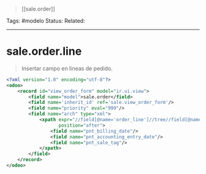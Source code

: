 > [[sale.order]]

Tags: #modelo
Status: 
Related: 

___

# sale.order.line

> Insertar campo en lineas de pedido.

```xml
<?xml version="1.0" encoding="utf-8"?>
<odoo>
    <record id="view_order_form" model="ir.ui.view">
        <field name="model">sale.order</field>
        <field name='inherit_id' ref='sale.view_order_form'/>
        <field name="priority" eval="999"/>
        <field name="arch" type="xml">
            <xpath expr="//field[@name='order_line']//tree//field[@name='price_unit']"
                   position="after">
                <field name="pnt_billing_date"/>
                <field name="pnt_accounting_entry_date"/>
                <field name="pnt_sale_tag"/>
            </xpath>
        </field>
    </record>
</odoo>
```